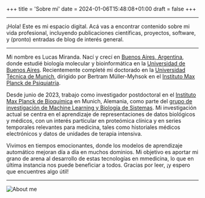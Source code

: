 +++
title = 'Sobre mí'
date = 2024-01-06T15:48:08+01:00
draft = false
+++

---

¡Hola! Este es mi espacio digital. Acá vas a encontrar contenido sobre mi vida profesional, incluyendo publicaciones científicas, proyectos, software, y (pronto) entradas de blog de interés general.

---

Mi nombre es Lucas Miranda. Nací y crecí en [Buenos Aires, Argentina](https://www.youtube.com/watch?v=Pb9Hv9lw5Tw), donde estudié biología molecular y bioinformática en la [Universidad de Buenos Aires](https://www.uba.ar/). Recientemente completé mi doctorado en la [Universidad Técnica de Munich](https://www.tum.de/en/), dirigido por Bertram Müller-Myhsok en el [Instituto Max Planck de Psiquiatría](https://www.psych.mpg.de/1495975/mueller_myhsok).

Desde junio de 2023, trabajo como investigador postdoctoral en el [Instituto Max Planck de Bioquímica](https://www.biochem.mpg.de/en) en Munich, Alemania, como parte del [grupo de investigación de Machine Learning y Biología de Sistemas](https://www.biochem.mpg.de/borgwardt). Mi investigación actual se centra en el aprendizaje de representaciones de datos biológicos y médicos, con un interés particular en proteómica clínica y en series temporales relevantes para medicina, tales como historiales médicos electrónicos y datos de unidades de terapia intensiva.

Vivimos en tiempos emocionantes, donde los modelos de aprendizaje automático mejoran día a día en muchos dominios. Mi objetivo es aportar mi grano de arena al desarrollo de estas tecnologías en mmedicina, lo que en última instancia nos puede beneficiar a todos. Gracias por leer, ¡y espero que encuentres algo útil!

---

![About me](../../cover.jpeg)